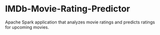 # IMDb-Movie-Rating-Predictor
Apache Spark application that analyzes movie ratings and predicts ratings for upcoming movies. 

